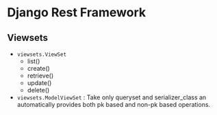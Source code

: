 # Django Rest Framework

## Viewsets

- `viewsets.ViewSet`
  - list()
  - create()
  - retrieve()
  - update()
  - delete()
- `viewsets.ModelViewSet` : Take only queryset and serializer_class an automatically provides both pk based and non-pk based operations.
